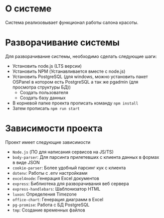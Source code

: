 # О системе
Система реализовывает функционал работы салона красоты.

# Разворачивание системы
Для разворачивание системы, необходимо сделать следующие шаги:
 - Установить node.js (LTS версии)
 - Установить NPM (Устанавливается вместе с node.js)
 - Установить PostgreSQL (для windows, можно установить пакет OSPanel в котором есть PostgreSQL а так же pgadmin (для просмотра структуры БД))
   - Создать пользователя
   - Создать базу данных
 - В корневой папке проекта прописать команду `npm install`
 - Затем прописать `npm run start`

# Зависимости проекта
Проект имеет следующие зависимости
 - `Node.js` (ПО для написания сервисов на JS/TS)
 - `body-parser`: Для парсинга прилетевших с клиента данных в формах в виде JSON
 - `cookie-parser`: Более удобный парсинг кук с клиента
 - `dotenv`: Работы с .env настройками
 - `excel4node`: Генерация Excel документов
 - `express`: Библиотека для разворачивания веб сервера
 - `express-handlebars`: Шаблонизатор HTML
 - `luxon`: Определения Timezone
 - `office-chart`: Генерация диаграмм в Excel
 - `pg-promise`: Работа с БД PostgreSQL
 - `tmp`: Создание временных файлов
